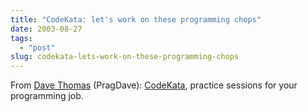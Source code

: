 ```yaml
---
title: "CodeKata: let's work on these programming chops"
date: 2003-08-27
tags: 
  - "post"
slug: codekata-lets-work-on-these-programming-chops
---
```


From [Dave Thomas](http://pragprog.com/pragdave) (PragDave): [CodeKata](http://pragprog.com/pragdave/Practices/Kata/Index.rdoc,v), practice sessions for your programming job.
